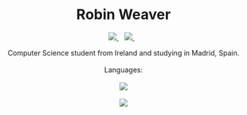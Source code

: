 <h1 align='center'>
  Robin Weaver
</h1>


<p align='center'>
  
  <a href="https://www.linkedin.com/in/robin-weaver-a24100236/">
    <img src="https://img.shields.io/badge/linkedin-%230077B5.svg?&style=for-the-badge&logo=linkedin&logoColor=white" />
  </a>&nbsp;&nbsp;
  <a href="https://www.instagram.com/robinweaver01/">
    <img src="https://img.shields.io/badge/instagram-%23E4405F.svg?&style=for-the-badge&logo=instagram&logoColor=white" />        
  </a>&nbsp;&nbsp;
  
</p>
 
 <p align='center'>
  Computer Science student from Ireland and studying in Madrid, Spain. <br/><br/>
  Languages: <br/><br/>
  <img src="https://img.shields.io/badge/Java-ED8B00?style=for-the-badge&logo=java&logoColor=white" /> <br/><br/>
  <img src="https://img.shields.io/badge/Python-FFD43B?style=for-the-badge&logo=python&logoColor=blue" /> <br/><br/>
</p>
